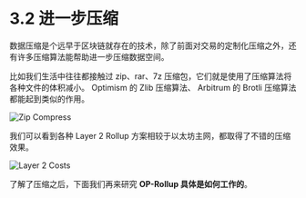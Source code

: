 # 3.2 进一步压缩

数据压缩是个远早于区块链就存在的技术，除了前面对交易的定制化压缩之外，还有许多压缩算法能帮助进一步压缩数据空间。

比如我们生活中往往都接触过 zip、rar、7z 压缩包，它们就是使用了压缩算法将各种文件的体积减小。 Optimism 的 Zlib 压缩算法、 Arbitrum 的 Brotli 压缩算法都能起到类似的作用。

![Zip Compress](/assets/3.2.1.png)

我们可以看到各种 Layer 2 Rollup 方案相较于以太坊主网，都取得了不错的压缩效果。

![Layer 2 Costs](/assets/3.2.2.png)

了解了压缩之后，下面我们再来研究 **OP-Rollup 具体是如何工作的**。
